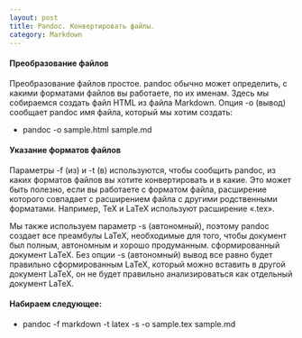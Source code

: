 ```yaml
---
layout: post
title: Pandoc. Конвертировать файлы.
category: Markdown
---
```



#### Преобразование файлов

Преобразование файлов простое. pandoc обычно может определить, с какими форматами файлов вы работаете, по их именам. Здесь мы собираемся создать файл HTML из файла Markdown. Опция -o (вывод) сообщает pandoc имя файла, который мы хотим создать:

- pandoc -o sample.html sample.md

#### Указание форматов файлов

Параметры -f (из) и -t (в) используются, чтобы сообщить pandoc, из каких форматов файлов вы хотите конвертировать и в какие. Это может быть полезно, если вы работаете с форматом файла, расширение которого совпадает с расширением файла с другими родственными форматами. Например, TeX и LaTeX используют расширение «.tex».

Мы также используем параметр -s (автономный), поэтому pandoc создает все преамбулы LaTeX, необходимые для того, чтобы документ был полным, автономным и хорошо продуманным. сформированный документ LaTeX. Без опции -s (автономный) вывод все равно будет правильно сформированным LaTeX, который можно вставить в другой документ LaTeX, он не будет правильно анализироваться как отдельный документ LaTeX.

#### Набираем следующее:

- pandoc -f markdown -t latex -s -o sample.tex sample.md
